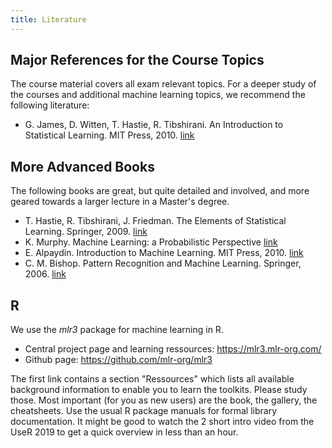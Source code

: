 ```yaml
---
title: Literature
---
```


<section class="c72e2d57">
<p class="de526628">


## Major References for the Course Topics

The course material covers all exam relevant topics. For a deeper study of the courses and additional machine learning topics, we recommend the following literature:

* G. James, D. Witten, T. Hastie, R. Tibshirani. An Introduction to Statistical Learning. MIT Press, 2010. [link](http://www-bcf.usc.edu/~gareth/ISL/)

## More Advanced Books

The following books are great, but quite detailed and involved, and more geared towards a larger lecture in a Master's degree.

* T. Hastie, R. Tibshirani, J. Friedman. The Elements of Statistical Learning. Springer, 2009. [link](https://web.stanford.edu/~hastie/ElemStatLearn/)
* K. Murphy. Machine Learning: a Probabilistic Perspective [link](https://www.cs.ubc.ca/~murphyk/MLbook/)
* E. Alpaydin. Introduction to Machine Learning. MIT Press, 2010. [link](http://www.cmpe.boun.edu.tr/~ethem/i2ml2e/)
* C. M. Bishop. Pattern Recognition and Machine Learning. Springer, 2006. [link](http://research.microsoft.com/en-us/um/people/cmbishop/prml/)

## R

We use the *mlr3* package for machine learning in R.

* Central project page and learning ressources: https://mlr3.mlr-org.com/
* Github page: https://github.com/mlr-org/mlr3

The first link contains a section "Ressources" which lists all available background information to enable you to learn the toolkits.
Please study those. Most important (for you as new users) are the book, the gallery, the cheatsheets.
Use the usual R package manuals for formal library documentation.
It might be good to watch the 2 short intro video from the UseR 2019 to get a quick overview in less than an hour.


</p>
</section>
